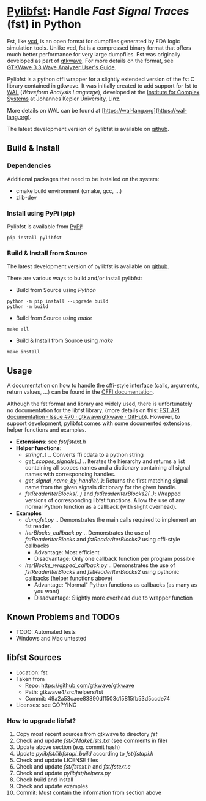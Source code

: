 # [Pylibfst](https://github.com/mschlaegl/pylibfst): Handle *Fast Signal Traces* (fst) in Python

Fst, like [vcd](https://en.wikipedia.org/wiki/Value_change_dump), is an open format for dumpfiles generated by EDA logic simulation tools.
Unlike vcd, fst is a compressed binary format that offers much better performance for very large dumpfiles.
Fst was originally developed as part of [gtkwave](http://gtkwave.sourceforge.net).
For more details on the format, see [GTKWave 3.3 Wave Analyzer User's Guide](http://gtkwave.sourceforge.net/gtkwave.pdf).

Pylibfst is a python cffi wrapper for a slightly extended version of the fst C library contained in gtkwave.
It was initially created to add support for fst to [WAL](https://wal-lang.org) (*Waveform Analysis Language*), developed at the [Institute for Complex Systems](https://ics.jku.at/) at Johannes Kepler University, Linz.

More details on WAL can be found at [https://wal-lang.org](https://wal-lang.org).

The latest development version of pylibfst is available on [github](https://github.com/mschlaegl/pylibfst).


## Build & Install

### Dependencies
Additional packages that need to be installed on the system:
 * cmake build environment (cmake, gcc, ...)
 * zlib-dev

### Install using PyPi (pip)
Pylibfst is available from [PyPi](https://pypi.org/project/pylibfst)!

```
pip install pylibfst
```

### Build & Install from Source
The latest development version of pylibfst is available on [github](https://github.com/mschlaegl/pylibfst).

There are various ways to build and/or install pylibfst:
 * Build from Source using *Python*
```
python -m pip install --upgrade build
python -m build
```
 * Build from Source using *make*
```
make all
```
 * Build & Install from Source using *make*
```
make install
```

## Usage
A documentation on how to handle the cffi-style interface (calls, arguments, return values, ...) can be found in the [CFFI documentation](https://cffi.readthedocs.io/en/latest/using.html).

Although the fst format and library are widely used, there is unfortunately no documentation for the libfst library.
(more details on this: [FST API documentation · Issue #70 · gtkwave/gtkwave · GitHub](https://github.com/gtkwave/gtkwave/issues/70)).
However, to support development, pylibfst comes with some documented extensions, helper functions and examples.

 * **Extensions**: see *fst/fstext.h*
 * **Helper functions**:
   * *string(..)* .. Converts ffi cdata to a python string
   * *get_scopes_signals(..)* .. Iterates the hierarchy and returns a list containing all scopes names and a dictionary containing all signal names with corresponding handles.
   * *get_signal_name_by_handle(..)*: Returns the first matching signal name from the given signals dictionary for the given handle.
   * *fstReaderIterBlocks(..)* and *fstReaderIterBlocks2(..)*: Wrapped versions of corresponding libfst functions. Allow the use of any normal Python function as a callback (with slight overhead).
 * **Examples**
   * *dumpfst.py* .. Demonstrates the main calls required to implement an fst reader.
   * *IterBlocks_callback.py* .. Demonstrates the use of *fstReaderIterBlocks* and *fstReaderIterBlocks2* using cffi-style callbacks
     * Advantage: Most efficient
     * Disadvantage: Only one callback function per program possible
   * *IterBlocks_wrapped_callback.py* .. Demonstrates the use of *fstReaderIterBlocks* and *fstReaderIterBlocks2* using pythonic callbacks (helper functions above)
     * Advantage: "Normal" Python functions as callbacks (as many as you want)
     * Disadvantage: Slightly more overhead due to wrapper function

## Known Problems and TODOs
 * TODO: Automated tests
 * Windows and Mac untested

## libfst Sources
 * Location: fst
 * Taken from
   * Repo: https://github.com/gtkwave/gtkwave
   * Path: gtkwave4/src/helpers/fst
   * Commit: 49a2a53caee83890dff503c15815fb53d5ccde74
 * Licenses: see COPYING

### How to upgrade libfst?
 1. Copy most recent sources from gtkwave to directory *fst*
 1. Check and update *fst/CMakeLists.txt* (see comments in file)
 1. Update above section (e.g. commit hash)
 1. Update *pylibfst/libfstapi_build* according to *fst/fstapi.h*
 1. Check and update LICENSE files
 1. Check and update *fst/fstext.h* and *fst/fstext.c*
 1. Check and update *pylibfst/helpers.py*
 1. Check build and install
 1. Check and update examples
 1. Commit: Must contain the information from section above
